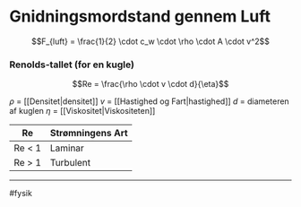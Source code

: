 # Gnidningsmordstand gennem Luft

$$F_{luft} = \frac{1}{2} \cdot c_w \cdot \rho \cdot A \cdot v^2$$

### Renolds-tallet (for en kugle)

 $$Re = \frac{\rho \cdot v \cdot d}{\eta}$$
 
 $\rho$ = [[Densitet|densitet]]
 $v$ = [[Hastighed og Fart|hastighed]]
 $d$ = diameteren af kuglen
 $\eta$ = [[Viskositet|Viskositeten]]
 
 
 
 | Re     | Strømningens Art |
 | ------ | ---------------- |
 | Re < 1 | Laminar          |
 | Re > 1 | Turbulent        | 


---

#fysik  